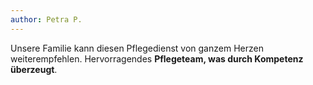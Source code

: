 ```yaml
---
author: Petra P.
---
```


Unsere Familie kann diesen Pflegedienst von ganzem Herzen weiterempfehlen.
Hervorragendes **Pflegeteam, was durch Kompetenz überzeugt**.
